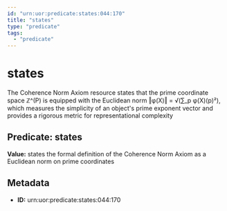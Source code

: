 ```yaml
---
id: "urn:uor:predicate:states:044:170"
title: "states"
type: "predicate"
tags:
  - "predicate"
---
```


# states

The Coherence Norm Axiom resource states that the prime coordinate space ℤ^(P) is equipped with the Euclidean norm ‖φ(X)‖ = √(∑_p φ(X)(p)²), which measures the simplicity of an object's prime exponent vector and provides a rigorous metric for representational complexity

## Predicate: states

**Value:** states the formal definition of the Coherence Norm Axiom as a Euclidean norm on prime coordinates

## Metadata

- **ID:** urn:uor:predicate:states:044:170
